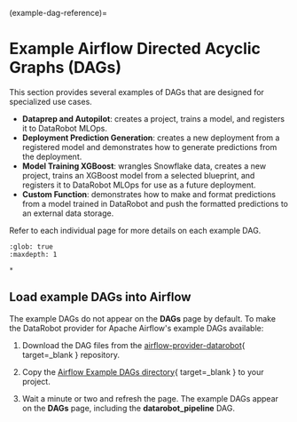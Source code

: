 (example-dag-reference)=

# Example Airflow Directed Acyclic Graphs (DAGs)

This section provides several examples of DAGs that are designed for specialized use cases.

* **Dataprep and Autopilot**: creates a project, trains a model, and registers it to DataRobot MLOps.
* **Deployment Prediction Generation**: creates a new deployment from a registered model and demonstrates how to generate predictions from the deployment.
* **Model Training XGBoost**: wrangles Snowflake data, creates a new project, trains an XGBoost model from a selected blueprint, and registers it to DataRobot MLOps for use as a future deployment.
* **Custom Function**: demonstrates how to make and format predictions from a model trained in DataRobot and push the formatted predictions to an external data storage.

Refer to each individual page for more details on each example DAG.

```{toctree}
:glob: true
:maxdepth: 1

*
```

## Load example DAGs into Airflow

The example DAGs do not appear on the **DAGs** page by default.
To make the DataRobot provider for Apache Airflow's example DAGs available:

1. Download the DAG files from the [airflow-provider-datarobot](https://github.com/datarobot/airflow-provider-datarobot/tree/main/datarobot_provider/example_dags){ target=_blank } repository.

2. Copy the [Airflow Example DAGs directory](https://github.com/datarobot/airflow-provider-datarobot/blob/main/datarobot_provider/example_dags){ target=_blank } to your project.

3. Wait a minute or two and refresh the page. The example DAGs appear on the **DAGs** page, including the **datarobot_pipeline** DAG.
